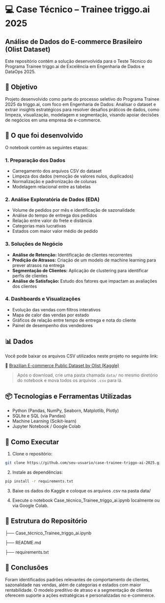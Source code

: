 # 💻 Case Técnico – Trainee triggo.ai 2025  
## Análise de Dados do E-commerce Brasileiro (Olist Dataset)

Este repositório contém a solução desenvolvida para o Teste Técnico do Programa Trainee triggo.ai de Excelência em Engenharia de Dados e DataOps 2025.

## 📌 Objetivo

Projeto desenvolvido como parte do processo seletivo do Programa Trainee 2025 da triggo.ai, com foco em Engenharia de Dados: Analisar o dataset e extrair insights estratégicos para resolver desafios práticos de dados, como limpeza, visualização, modelagem e segmentação, visando apoiar decisões de negócios em uma empresa de e-commerce.

## 🧠 O que foi desenvolvido

O notebook contém as seguintes etapas:

### 1. **Preparação dos Dados**
- Carregamento dos arquivos CSV do dataset
- Limpeza dos dados (remoção de valores nulos, duplicados)
- Normalização e padronização de colunas
- Modelagem relacional entre as tabelas

### 2. **Análise Exploratória de Dados (EDA)**
- Volume de pedidos por mês e identificação de sazonalidade
- Análise do tempo de entrega dos pedidos
- Relação entre valor do frete e distância
- Categorias mais lucrativas
- Estados com maior valor médio de pedido

### 3. **Soluções de Negócio**
- **Análise de Retenção:** Identificação de clientes recorrentes
- **Predição de Atrasos:** Criação de um modelo de machine learning para prever atrasos na entrega
- **Segmentação de Clientes:** Aplicação de clustering para identificar perfis de clientes
- **Análise de Satisfação:** Estudo dos fatores que impactam as avaliações dos clientes

### 4. **Dashboards e Visualizações**
- Evolução das vendas com filtros interativos
- Mapa de calor das vendas por estado
- Gráficos de relação entre tempo de entrega e nota do cliente
- Painel de desempenho dos vendedores

## 📊 Dados

Você pode baixar os arquivos CSV utilizados neste projeto no seguinte link:

🔗 [Brazilian E-commerce Public Dataset by Olist (Kaggle)](https://www.kaggle.com/datasets/olistbr/brazilian-ecommerce)

> Após o download, crie uma pasta chamada `data/` no mesmo diretório do notebook e mova todos os arquivos `.csv` para lá.

## 📦 Tecnologias e Ferramentas Utilizadas

- Python (Pandas, NumPy, Seaborn, Matplotlib, Plotly)
- SQLite e SQL (via Pandas)
- Machine Learning (Scikit-learn)
- Jupyter Notebook / Google Colab

## 🚀 Como Executar

1. Clone o repositório:
```bash
git clone https://github.com/seu-usuario/case-trainee-triggo-ai-2025.git
```

2. Instale as dependências:
```bash
pip install -r requirements.txt
```

3. Baixe os dados do Kaggle e coloque os arquivos .csv na pasta data/

4. Execute o notebook Case_técnico_Trainee_triggo_ai.ipynb localmente ou via Google Colab.

## 📁 Estrutura do Repositório

├── Case_técnico_Trainee_triggo_ai.ipynb

├── README.md

├── requirements.txt

## 📝 Conclusões
Foram identificados padrões relevantes de comportamento de clientes, sazonalidade nas vendas, além de categorias e estados com maior rentabilidade. O modelo preditivo de atraso e a segmentação de clientes oferecem suporte a ações estratégicas e personalizadas no e-commerce.
